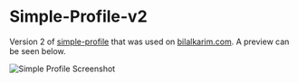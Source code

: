 Simple-Profile-v2
=================
Version 2 of [simple-profile](https://github.com/beekay-/simple-profile) that was used on [bilalkarim.com](http://bilalkarim.com). A preview can be seen below.

![Simple Profile Screenshot](http://cl.ly/image/3q3O3S2F2J1m/download/macyos_safari_8.0.jpg)
